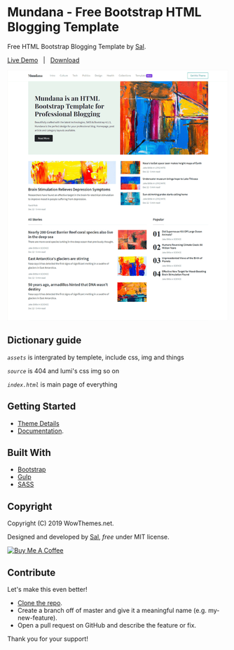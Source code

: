 # Mundana - Free Bootstrap HTML Blogging Template

Free HTML Bootstrap Blogging Template by [Sal](https://www.wowthemes.net).

[Live Demo](https://wowthemesnet.github.io/template-mundana-bootstrap-html/) &nbsp; | &nbsp; [Download](https://github.com/wowthemesnet/template-mundana-bootstrap-html/archive/master.zip)

[![screenshot](assets/img/screenshot-mundana.png)](https://wowthemesnet.github.io/template-mundana-bootstrap-html/)

## Dictionary guide

*```assets```* is intergrated by templete, include css, img and things

*```source```* is 404 and lumi's css img so on

*```index.html```* is main page of everything
## Getting Started

* [Theme Details](https://www.wowthemes.net/mundana-free-html-bootstrap-template/)
* [Documentation](https://wowthemesnet.github.io/template-mundana-bootstrap-html/docs.html).

## Built With

* [Bootstrap](https://github.com/twbs/bootstrap)
* [Gulp](https://gulpjs.com/)
* [SASS](https://sass-lang.com/)

## Copyright

Copyright (C) 2019 WowThemes.net.

Designed and developed by [Sal](https://www.wowthemes.net), *free* under MIT license. 

<a href="https://www.buymeacoffee.com/sal" target="_blank"><img src="https://www.buymeacoffee.com/assets/img/custom_images/orange_img.png" alt="Buy Me A Coffee" style="height: auto !important;width: auto !important;" ></a>

## Contribute

Let's make this even better!

- [Clone the repo](https://github.com/wowthemesnet/template-mundana-bootstrap-html.git).
- Create a branch off of master and give it a meaningful name (e.g. my-new-feature).
- Open a pull request on GitHub and describe the feature or fix.

Thank you for your support!